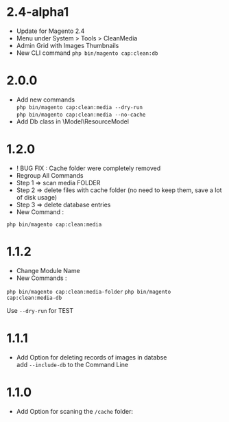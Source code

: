 2.4-alpha1
=============
- Update for Magento 2.4
- Menu under System > Tools > CleanMedia
- Admin Grid with Images Thumbnails
- New CLI command `php bin/magento cap:clean:db`

2.0.0
=============
- Add new commands  
`php bin/magento cap:clean:media --dry-run`  
`php bin/magento cap:clean:media --no-cache`  
- Add Db class in \Model\ResourceModel  

1.2.0
=============
* ! BUG FIX : Cache folder were completely removed 
* Regroup All Commands
* Step 1 => scan media FOLDER
* Step 2 => delete files with cache folder (no need to keep them, save a lot of disk usage)
* Step 3 => delete database entries
* New Command :

`php bin/magento cap:clean:media`

1.1.2
=============
* Change Module Name
* New Commands :

`php bin/magento cap:clean:media-folder`
`php bin/magento cap:clean:media-db`

Use `--dry-run` for TEST

1.1.1
=============
* Add Option for deleting records of images in databse<br/>
add `--include-db` to the Command Line

1.1.0
=============
* Add Option for scaning the `/cache` folder:
